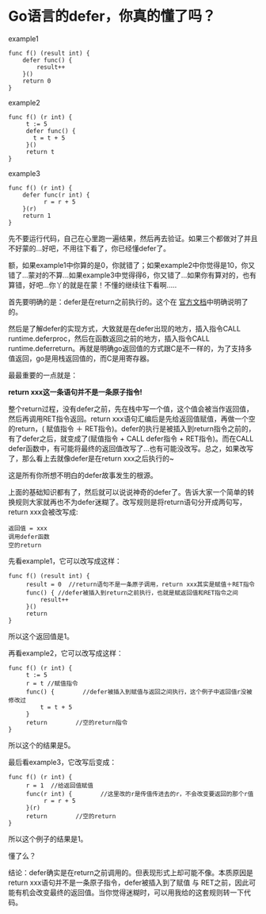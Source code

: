 # Go语言的defer，你真的懂了吗？

example1

	func f() (result int) {
		defer func() {
			result++
		}()
		return 0
	}

example2	

	func f() (r int) {
	     t := 5
	     defer func() {
		   t = t + 5
	     }()
	     return t
	}

example3

	func f() (r int) {
		defer func(r int) {
		      r = r + 5
		}(r)
		return 1
	}

先不要运行代码，自己在心里跑一遍结果，然后再去验证。如果三个都做对了并且不好蒙的...好吧，不用往下看了，你已经懂defer了。

额，如果example1中你算的是0，你就错了；如果example2中你觉得是10，你又错了...蒙对的不算...如果example3中觉得得6，你又错了...如果你有算对的，也有算错，好吧...你丫的就是在蒙！不懂的继续往下看啊.....

首先要明确的是：defer是在return之前执行的。这个在 [官方文档](http://golang.org/ref/spec#Defer_statements)中明确说明了的。

然后是了解defer的实现方式，大致就是在defer出现的地方，插入指令CALL runtime.deferproc，然后在函数返回之前的地方，插入指令CALL runtime.deferreturn。再就是明确go返回值的方式跟C是不一样的，为了支持多值返回，go是用栈返回值的，而C是用寄存器。

最最重要的一点就是：

**return xxx这一条语句并不是一条原子指令!**

整个return过程，没有defer之前，先在栈中写一个值，这个值会被当作返回值，然后再调用RET指令返回。return xxx语句汇编后是先给返回值赋值，再做一个空的return，( 赋值指令 ＋ RET指令)。defer的执行是被插入到return指令之前的，有了defer之后，就变成了(赋值指令 + CALL defer指令 + RET指令)。而在CALL defer函数中，有可能将最终的返回值改写了...也有可能没改写。总之，如果改写了，那么看上去就像defer是在return xxx之后执行的~

这是所有你所想不明白的defer故事发生的根源。

上面的基础知识都有了，然后就可以说说神奇的defer了。告诉大家一个简单的转换规则大家就再也不为defer迷糊了。改写规则是将return语句分开成两句写，return xxx会被改写成:

	返回值 = xxx
	调用defer函数
	空的return

先看example1，它可以改写成这样：

	func f() (result int) {
	     result = 0  //return语句不是一条原子调用，return xxx其实是赋值＋RET指令
	     func() { //defer被插入到return之前执行，也就是赋返回值和RET指令之间
			 result++
	     }()
	     return
	}

所以这个返回值是1。

再看example2，它可以改写成这样：

	func f() (r int) {
	     t := 5
	     r = t //赋值指令
	     func() {        //defer被插入到赋值与返回之间执行，这个例子中返回值r没被修改过
			 t = t + 5
	     }
	     return        //空的return指令
	}

所以这个的结果是5。

最后看example3，它改写后变成：

	func f() (r int) {
	     r = 1  //给返回值赋值
	     func(r int) {        //这里改的r是传值传进去的r，不会改变要返回的那个r值
		      r = r + 5
	     }(r)
	     return        //空的return
	}

所以这个例子的结果是1。

懂了么？

结论：defer确实是在return之前调用的。但表现形式上却可能不像。本质原因是return xxx语句并不是一条原子指令，defer被插入到了赋值 与 RET之前，因此可能有机会改变最终的返回值。当你觉得迷糊时，可以用我给的这套规则转一下代码。
